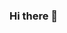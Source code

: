 ### Hi there 👋

<!--
**yingshyang/yingshyang** is a ✨ _special_ ✨ repository because its `README.md` (this file) appears on your GitHub profile.

Here are some ideas to get you started:

- 🔭 I’m currently working on Sudent Disability Services in University of Iowa
- 🌱 I’m currently learning Python, R, Tableau, and Power BI
- 🤔 I’m looking for help with R
- 📫 How to reach me: vkyang8@outlook.com
- 😄 Pronouns: She/her/hers
- ⚡ Fun fact: I have one dog and one cat
-->
